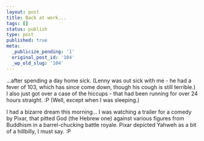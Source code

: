 ```yaml
---
layout: post
title: Back at work...
tags: []
status: publish
type: post
published: true
meta:
  _publicize_pending: '1'
  original_post_id: '104'
  _wp_old_slug: '104'
---
```

...after spending a day home sick.  (Lenny was out sick with me - he had a fever of 103, which has since come down, though his cough is still terrible.)  I also just got over a case of the hiccups - that had been running for over 24 hours straight.  :P  (Well, except when I was sleeping.)

I had a bizarre dream this morning...  I was watching a trailer for a comedy by Pixar, that pitted God (the Hebrew one) against various figures from Buddhism in a barrel-chucking battle royale.  Pixar depicted Yahweh as a bit of a hillbilly, I must say.  :P
